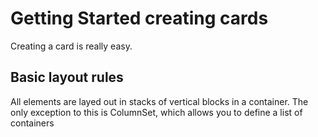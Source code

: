 # Getting Started creating cards
Creating a card is really easy.

## Basic layout rules
All elements are layed out in stacks of vertical blocks in a container.  The only exception to this is ColumnSet, which allows 
you to define a list of containers 

